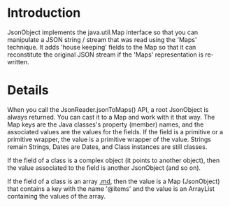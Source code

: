 # Introduction #

JsonObject implements the java.util.Map interface so that you can manipulate a JSON string / stream that was read using the 'Maps' technique.  It adds 'house keeping' fields to the Map so that it can reconstitute the original JSON stream if the 'Maps' representation is re-written.

# Details #

When you call the JsonReader.jsonToMaps() API, a root JsonObject is always returned.  You can cast it to a Map and work with it that way.  The Map keys are the Java classes's property (member) names, and the associated values are the values for the fields.  If the field is a primitive or a primitive wrapper, the value is a primitive wrapper of the value.  Strings remain Strings, Dates are Dates, and Class instances are still classes.

If the field of a class is a complex object (it points to another object), then the value associated to the field is another JsonObject (and so on).

If the field of a class is an array [.md](.md), then the value is a Map (JsonObject) that contains a key with the name '@items' and the value is an ArrayList containing the values of the array.